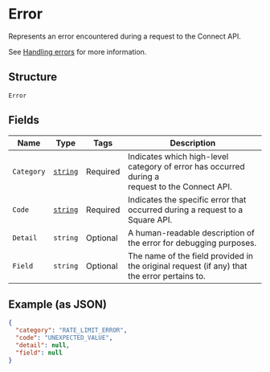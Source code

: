 
# Error

Represents an error encountered during a request to the Connect API.

See [Handling errors](https://developer.squareup.com/docs/build-basics/handling-errors) for more information.

## Structure

`Error`

## Fields

| Name | Type | Tags | Description |
|  --- | --- | --- | --- |
| `Category` | [`string`](../../doc/models/error-category.md) | Required | Indicates which high-level category of error has occurred during a<br>request to the Connect API. |
| `Code` | [`string`](../../doc/models/error-code.md) | Required | Indicates the specific error that occurred during a request to a<br>Square API. |
| `Detail` | `string` | Optional | A human-readable description of the error for debugging purposes. |
| `Field` | `string` | Optional | The name of the field provided in the original request (if any) that<br>the error pertains to. |

## Example (as JSON)

```json
{
  "category": "RATE_LIMIT_ERROR",
  "code": "UNEXPECTED_VALUE",
  "detail": null,
  "field": null
}
```

